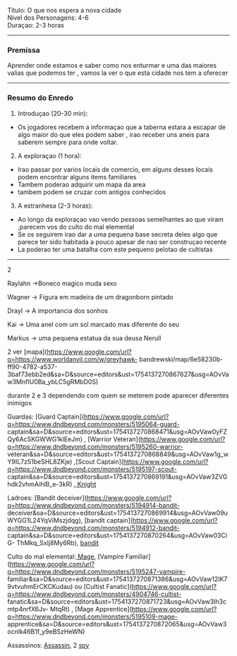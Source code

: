 Titulo: O que nos espera a nova cidade  
 Nivel dos Personagens: 4-6  
Duraçao: 2-3 horas

* * *

### Premissa

Aprender onde estamos e saber como nos enturmar e uma das maiores valias que
podemos ter , vamos la ver o que esta cidade nos tem a oferecer

* * *

### Resumo do Enredo

  1. Introduçao (20-30 min):  

  * Os jogadores recebem a informaçao que a taberna estara a escapar de algo maior do que eles podem saber , irao receber uns aneis para saberem sempre para onde voltar.

  2. A exploraçao (1 hora):

  * Irao passar por varios locais de comercio, em alguns desses locais podem encontrar alguns items familiares
  * Tambem poderao adquirir um mapa da area
  * tambem podem se cruzar com antigos conhecidos

  3. A estranhesa (2-3 horas):  

  * Ao longo da exploraçao vao vendo pessoas semelhantes ao que viram ,parecem vos do culto do mal elemental
  * Se os seguirem irao dar a uma pequena base secreta deles algo que parece ter sido habitada a pouco apesar de nao ser construçao recente
  * La poderao ter uma batalha com este pequeno pelotao de cultistas

* * *

2

Raylahn ->Boneco magico muda sexo

Wagner -> Figura em madeira de um dragonborn pintado

Drayl -> A importancia dos sonhos

Kai -> Uma anel com um sol marcado mas diferente do seu

Markus -> uma pequena estatua da sua deusa Nerull

2 ver
[mapa](https://www.google.com/url?q=https://www.worldanvil.com/w/greyhawk-
bandrewski/map/6e58230b-ff90-4782-a537-3baf73ebb2ed&sa=D&source=editors&ust=1754137270867627&usg=AOvVaw3MnfIU0Ba_ybLC5gRMbD0S)

        

durante 2 e 3 dependendo com quem se meterem pode aparecer diferentes inimigos  
  
Guardas: [Guard
Captain](https://www.google.com/url?q=https://www.dndbeyond.com/monsters/5195064-guard-
captain&sa=D&source=editors&ust=1754137270868471&usg=AOvVaw0yFZQy6AcSKGWWG1klEeJm)
, [Warrior
Veteran](https://www.google.com/url?q=https://www.dndbeyond.com/monsters/5195260-warrior-
veteran&sa=D&source=editors&ust=1754137270868849&usg=AOvVaw1g_wY9IL7z51beSHL8ZKje)
,[Scout
Captain](https://www.google.com/url?q=https://www.dndbeyond.com/monsters/5195197-scout-
captain&sa=D&source=editors&ust=1754137270869191&usg=AOvVaw3ZVGhdk2vhmAihlB_e-3kR)
,[
Knight](https://www.google.com/url?q=https://www.dndbeyond.com/monsters/4904816-knight&sa=D&source=editors&ust=1754137270869490&usg=AOvVaw3zPaikC2tnaQl00nY0Tx0F)

Ladroes: [Bandit
deceiver](https://www.google.com/url?q=https://www.dndbeyond.com/monsters/5194914-bandit-
deceiver&sa=D&source=editors&ust=1754137270869914&usg=AOvVaw09uWYGG1L24YqViMszjdqg),
[bandit
captain](https://www.google.com/url?q=https://www.dndbeyond.com/monsters/5194912-bandit-
captain&sa=D&source=editors&ust=1754137270870264&usg=AOvVaw03CiG-
ThMkq_SxIj8My6Rb),
[bandit](https://www.google.com/url?q=https://www.dndbeyond.com/monsters/5194915-bandit&sa=D&source=editors&ust=1754137270870557&usg=AOvVaw06ISfjwf_GufomggrBup-e)

Culto do mal elemental:[
Mage](https://www.google.com/url?q=https://www.dndbeyond.com/monsters/4831023-mage&sa=D&source=editors&ust=1754137270871003&usg=AOvVaw0K4UH2Sa_8kbtFh2Ub94Nb),
[Vampire
Familiar](https://www.google.com/url?q=https://www.dndbeyond.com/monsters/5195247-vampire-
familiar&sa=D&source=editors&ust=1754137270871386&usg=AOvVaw12IK79vtvuhmErCKCKudau)
ou [Cultist
Fanatic](https://www.google.com/url?q=https://www.dndbeyond.com/monsters/4904746-cultist-
fanatic&sa=D&source=editors&ust=1754137270871723&usg=AOvVaw3Ih3cmtp4nrfX6Jv-
MtqRt) , [Mage
Apprentice](https://www.google.com/url?q=https://www.dndbeyond.com/monsters/5195109-mage-
apprentice&sa=D&source=editors&ust=1754137270872065&usg=AOvVaw3ocnlk46B1f_y9eBSzHeWN)

Assassinos:
[Assassin](https://www.google.com/url?q=https://www.dndbeyond.com/monsters/5194904-assassin&sa=D&source=editors&ust=1754137270872473&usg=AOvVaw3ELKe1pByVdqd2dxbCCEXB),
2
[spy](https://www.google.com/url?q=https://www.dndbeyond.com/monsters/5195217-spy&sa=D&source=editors&ust=1754137270872793&usg=AOvVaw3PGoz8Kg1qEyTh_l4C15Hj)

